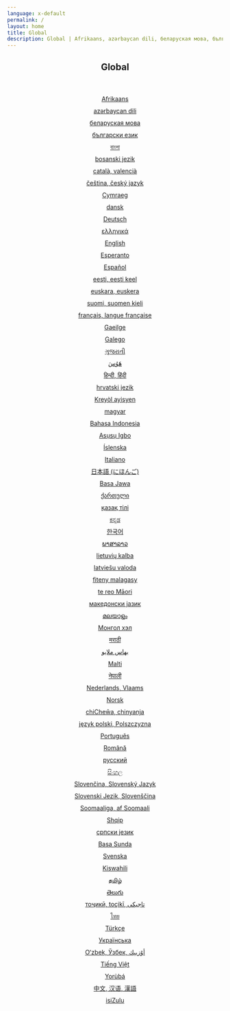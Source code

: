 ```yaml
---
language: x-default
permalink: /
layout: home
title: Global
description: Global | Afrikaans, azərbaycan dili, беларуская мова, български език, বাংলা, bosanski jezik, català, valencià, čeština, český jazyk, Cymraeg, dansk, Deutsch, ελληνικά, English, Esperanto, Español, eesti, eesti keel, euskara, euskera, suomi, suomen kieli, Pilipino, français, langue française, Gaeilge, Galego, ગુજરાતી, هَوُسَ, हिन्दी, हिंदी, hrvatski jezik, Kreyòl ayisyen, magyar, Հայերեն, Bahasa Indonesia, Asụsụ Igbo, Íslenska, Italiano, 日本語 (にほんご, Basa Jawa, ქართული, қазақ тілі, ಕನ್ನಡ, 한국어, ພາສາລາວ, lietuvių kalba, latviešu valoda, fiteny malagasy, te reo Māori, македонски јазик, മലയാളം, Монгол хэл, मराठी, بهاس ملايو‎, Malti, नेपाली, Nederlands, Vlaams, Norsk, chiCheŵa, chinyanja, język polski, Polszczyzna, Português, Română, русский, සිංහල, Slovenčina, Slovenský Jazyk, Slovenski Jezik, Slovenščina, Soomaaliga, af Soomaali, Shqip, српски језик, Basa Sunda, Svenska, Kiswahili, தமிழ், తెలుగు, тоҷикӣ, toçikī, تاجیکی‎, ไทย, Türkçe, Українська, Oʻzbek, Ўзбек, أۇزبېك‎, Tiếng Việt, Yorùbá, 中文, 汉语, 漢語, isiZulu
---
```


<center>
<h2>Global</h2>
<br/>

<ul style="list-style:none;padding:0;line-height:200%;">
  <li><a href="https://alpha.viacdn.org/af/">Afrikaans</a></li>
  <li><a href="https://alpha.viacdn.org/az/">azərbaycan dili</a></li>
  <li><a href="https://alpha.viacdn.org/be/">беларуская мова</a></li>
  <li><a href="https://alpha.viacdn.org/bg/">български език</a></li>
  <li><a href="https://alpha.viacdn.org/bn/">বাংলা</a></li>
  <li><a href="https://alpha.viacdn.org/bs/">bosanski jezik</a></li>
  <li><a href="https://alpha.viacdn.org/ca/">català, valencià</a></li>
  <li><a href="https://alpha.viacdn.org/cs/">čeština, český jazyk</a></li>
  <li><a href="https://alpha.viacdn.org/cy/">Cymraeg</a></li>
  <li><a href="https://alpha.viacdn.org/da/">dansk</a></li>
  <li><a href="https://alpha.viacdn.org/de/">Deutsch</a></li>
  <li><a href="https://alpha.viacdn.org/el/">ελληνικά</a></li>
  <li><a href="https://alpha.viacdn.org/en/">English</a></li>
  <li><a href="https://alpha.viacdn.org/eo/">Esperanto</a></li>
  <li><a href="https://alpha.viacdn.org/es/">Español</a></li>
  <li><a href="https://alpha.viacdn.org/et/">eesti, eesti keel</a></li>
  <li><a href="https://alpha.viacdn.org/eu/">euskara, euskera</a></li>
  <li><a href="https://alpha.viacdn.org/fi/">suomi, suomen kieli</a></li>
  <li><a href="https://alpha.viacdn.org/fr/">français, langue française</a></li>
  <li><a href="https://alpha.viacdn.org/ga/">Gaeilge</a></li>
  <li><a href="https://alpha.viacdn.org/gl/">Galego</a></li>
  <li><a href="https://alpha.viacdn.org/gu/">ગુજરાતી</a></li>
  <li><a href="https://alpha.viacdn.org/ha/">هَوُسَ</a></li>
  <li><a href="https://alpha.viacdn.org/hi/">हिन्दी, हिंदी</a></li>
  <li><a href="https://alpha.viacdn.org/hr/">hrvatski jezik</a></li>
  <li><a href="https://alpha.viacdn.org/ht/">Kreyòl ayisyen</a></li>
  <li><a href="https://alpha.viacdn.org/hu/">magyar</a></li>
  <li><a href="https://alpha.viacdn.org/id/">Bahasa Indonesia</a></li>
  <li><a href="https://alpha.viacdn.org/ig/">Asụsụ Igbo</a></li>
  <li><a href="https://alpha.viacdn.org/is/">Íslenska</a></li>
  <li><a href="https://alpha.viacdn.org/it/">Italiano</a></li>
  <li><a href="https://alpha.viacdn.org/ja/">日本語 (にほんご)</a></li>
  <li><a href="https://alpha.viacdn.org/jv/">Basa Jawa</a></li>
  <li><a href="https://alpha.viacdn.org/ka/">ქართული</a></li>
  <li><a href="https://alpha.viacdn.org/kk/">қазақ тілі</a></li>
  <li><a href="https://alpha.viacdn.org/kn/">ಕನ್ನಡ</a></li>
  <li><a href="https://alpha.viacdn.org/ko/">한국어</a></li>
  <li><a href="https://alpha.viacdn.org/lo/">ພາສາລາວ</a></li>
  <li><a href="https://alpha.viacdn.org/lt/">lietuvių kalba</a></li>
  <li><a href="https://alpha.viacdn.org/lv/">latviešu valoda</a></li>
  <li><a href="https://alpha.viacdn.org/mg/">fiteny malagasy</a></li>
  <li><a href="https://alpha.viacdn.org/mi/">te reo Māori</a></li>
  <li><a href="https://alpha.viacdn.org/mk/">македонски јазик</a></li>
  <li><a href="https://alpha.viacdn.org/ml/">മലയാളം</a></li>
  <li><a href="https://alpha.viacdn.org/mn/">Монгол хэл</a></li>
  <li><a href="https://alpha.viacdn.org/mr/">मराठी</a></li>
  <li><a href="https://alpha.viacdn.org/ms/">بهاس ملايو‎</a></li>
  <li><a href="https://alpha.viacdn.org/mt/">Malti</a></li>
  <li><a href="https://alpha.viacdn.org/ne/">नेपाली</a></li>
  <li><a href="https://alpha.viacdn.org/nl/">Nederlands, Vlaams</a></li>
  <li><a href="https://alpha.viacdn.org/no/">Norsk</a></li>
  <li><a href="https://alpha.viacdn.org/ny/">chiCheŵa, chinyanja</a></li>
  <li><a href="https://alpha.viacdn.org/pl/">język polski, Polszczyzna</a></li>
  <li><a href="https://alpha.viacdn.org/pt/">Português</a></li>
  <li><a href="https://alpha.viacdn.org/ro/">Română</a></li>
  <li><a href="https://alpha.viacdn.org/ru/">русский</a></li>
  <li><a href="https://alpha.viacdn.org/si/">සිංහල</a></li>
  <li><a href="https://alpha.viacdn.org/sk/">Slovenčina, Slovenský Jazyk</a></li>
  <li><a href="https://alpha.viacdn.org/sl/">Slovenski Jezik, Slovenščina</a></li>
  <li><a href="https://alpha.viacdn.org/so/">Soomaaliga, af Soomaali</a></li>
  <li><a href="https://alpha.viacdn.org/sq/">Shqip</a></li>
  <li><a href="https://alpha.viacdn.org/sr/">српски језик</a></li>
  <li><a href="https://alpha.viacdn.org/su/">Basa Sunda</a></li>
  <li><a href="https://alpha.viacdn.org/sv/">Svenska</a></li>
  <li><a href="https://alpha.viacdn.org/sw/">Kiswahili</a></li>
  <li><a href="https://alpha.viacdn.org/ta/">தமிழ்</a></li>
  <li><a href="https://alpha.viacdn.org/te/">తెలుగు</a></li>
  <li><a href="https://alpha.viacdn.org/tg/">тоҷикӣ, toçikī, تاجیکی‎</a></li>
  <li><a href="https://alpha.viacdn.org/th/">ไทย</a></li>
  <li><a href="https://alpha.viacdn.org/tr/">Türkçe</a></li>
  <li><a href="https://alpha.viacdn.org/uk/">Українська</a></li>
  <li><a href="https://alpha.viacdn.org/uz/">Oʻzbek, Ўзбек, أۇزبېك‎</a></li>
  <li><a href="https://alpha.viacdn.org/vi/">Tiếng Việt</a></li>
  <li><a href="https://alpha.viacdn.org/yo/">Yorùbá</a></li>
  <li><a href="https://alpha.viacdn.org/zh/">中文, 汉语, 漢語</a></li>
  <li><a href="https://alpha.viacdn.org/zu/">isiZulu</a></li>
</ul>


<br/>
</center>
